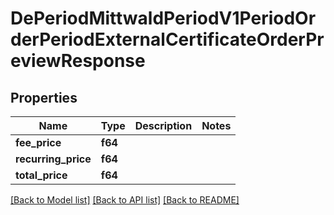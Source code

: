 # DePeriodMittwaldPeriodV1PeriodOrderPeriodExternalCertificateOrderPreviewResponse

## Properties

Name | Type | Description | Notes
------------ | ------------- | ------------- | -------------
**fee_price** | **f64** |  | 
**recurring_price** | **f64** |  | 
**total_price** | **f64** |  | 

[[Back to Model list]](../README.md#documentation-for-models) [[Back to API list]](../README.md#documentation-for-api-endpoints) [[Back to README]](../README.md)


